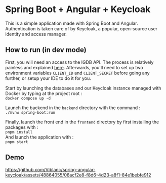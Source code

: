 # Spring Boot + Angular + Keycloak

This is a simple application made with Spring Boot and Angular. Authentication is taken care of by Keycloak, a popular, open-source user identity and access manager.

## How to run (in dev mode)
First, you will need an access to the IGDB API. The process is relatively painless and explained [here](https://api-docs.igdb.com/#getting-started). Afterwards, you'll need to set up two environment variables `CLIENT_ID` and `CLIENT_SECRET` before going any further, or setup your IDE to do it for you.

Start by launching the databases and our Keycloak instance managed with Docker by typing at the project root :  
`docker compose up -d`  

Launch the backend in the `backend` directory with the command :  
`./mvnw spring-boot:run`  

Finally, launch the front end in the `frontend` directory by first installing the packages with :  
`pnpm install`  
And launch the application with :  
`pnpm start`

## Demo

https://github.com/Viblanc/spring-angular-keycloak/assets/48864055/08acf2e8-f8d6-4d23-a8f1-84e1bebfe912

